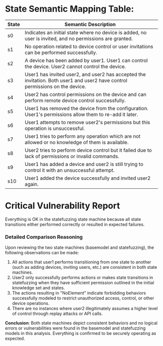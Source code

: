 # State Semantic Mapping Table:

State | Semantic Description
-----|---------
s0 | Indicates an initial state where no device is added, no user is invited, and no permissions are granted.
s1 | No operation related to device control or user invitations can be performed successfully.
s2 | A device has been added by user1. User1 can control the device. User2 cannot control the device.
s3 | User1 has invited user2, and user2 has accepted the invitation. Both user1 and user2 have control permissions on the device.
s4 | User2 has control permissions on the device and can perform remote device control successfully.
s5 | User1 has removed the device from the configuration. User1's permissions allow them to re-add it later.
s6 | User1 attempts to remove user2's permissions but this operation is unsuccessful.
s7 | User1 tries to perform any operation which are not allowed or no knowledge of them is available.
s8 | User2 tries to perform device control but it failed due to lack of permissions or invalid commands.
s9 | User1 has added a device and user2 is still trying to control it with an unsuccessful attempt.
s10 | User1 added the device successfully and invited user2 again.

# Critical Vulnerability Report

Everything is OK in the statefuzzing state machine because all state transitions either performed correctly or resulted in expected failures.

### Detailed Comparison Reasoning
Upon reviewing the two state machines (basemodel and statefuzzing), the following observations can be made:

1. All actions that user1 performs transitioning from one state to another (such as adding devices, inviting users, etc.) are consistent in both state machines.
2. User2 only successfully performs actions or makes state transitions in statefuzzing when they have sufficient permission outlined in the initial knowledge set and states.
3. The actions resulting in "NoElement" indicate forbidding behaviors successfully modeled to restrict unauthorized access, control, or other device operations.
4. There are no instances where user2 illegitimately assumes a higher level of control through replay attacks or API calls.

**Conclusion**: Both state machines depict consistent behaviors and no logical errors or vulnerabilities were found in the basemodel and statefuzzing models in this analysis. Everything is confirmed to be securely operating as expected.